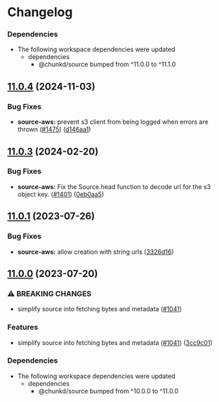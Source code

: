 # Changelog

### Dependencies

* The following workspace dependencies were updated
  * dependencies
    * @chunkd/source bumped from ^11.0.0 to ^11.1.0

## [11.0.4](https://github.com/blacha/chunkd/compare/source-aws-v11.0.3...source-aws-v11.0.4) (2024-11-03)


### Bug Fixes

* **source-aws:** prevent s3 client from being logged when errors are thrown ([#1475](https://github.com/blacha/chunkd/issues/1475)) ([d146aa1](https://github.com/blacha/chunkd/commit/d146aa1d24a450c2eb0ee50fffbbb51068420dd2))

## [11.0.3](https://github.com/blacha/chunkd/compare/source-aws-v11.0.2...source-aws-v11.0.3) (2024-02-20)


### Bug Fixes

* **source-aws:** Fix the Source.head function to decode url for the s3 object key. ([#1401](https://github.com/blacha/chunkd/issues/1401)) ([0eb0aa5](https://github.com/blacha/chunkd/commit/0eb0aa55076d0436d34b45e95cc898012135db93))

## [11.0.1](https://github.com/blacha/chunkd/compare/source-aws-v11.0.0...source-aws-v11.0.1) (2023-07-26)


### Bug Fixes

* **source-aws:** allow creation with string urls ([3326d16](https://github.com/blacha/chunkd/commit/3326d167ad3149c85d4a1891fe45410c04b7efe1))

## [11.0.0](https://github.com/blacha/chunkd/compare/source-aws-v10.3.0...source-aws-v11.0.0) (2023-07-20)


### ⚠ BREAKING CHANGES

* simplify source into fetching bytes and metadata ([#1041](https://github.com/blacha/chunkd/issues/1041))

### Features

* simplify source into fetching bytes and metadata ([#1041](https://github.com/blacha/chunkd/issues/1041)) ([3cc9c01](https://github.com/blacha/chunkd/commit/3cc9c0193ebb6b8c704e977f7552544c840e65dd))


### Dependencies

* The following workspace dependencies were updated
  * dependencies
    * @chunkd/source bumped from ^10.0.0 to ^11.0.0
